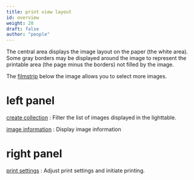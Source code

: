```yaml
---
title: print view layout
id: overview
weight: 20
draft: false
author: "people"
---
```


The central area displays the image layout on the paper (the white area). Some gray borders may be displayed around the image to represent the printable area (the page minus the borders) not filled by the image.

The [filmstrip](../module-reference/utility-modules/shared/filmstrip.md) below the image allows you to select more images.

# left panel

[create collection](../module-reference/utility-modules/shared/create-collection.md)
: Filter the list of images displayed in the lighttable.

[image information](../module-reference/utility-modules/shared/image-information.md)
: Display image information

# right panel

[print settings](../module-reference/utility-modules/print/print-settings.md)
: Adjust print settings and initiate printing.

